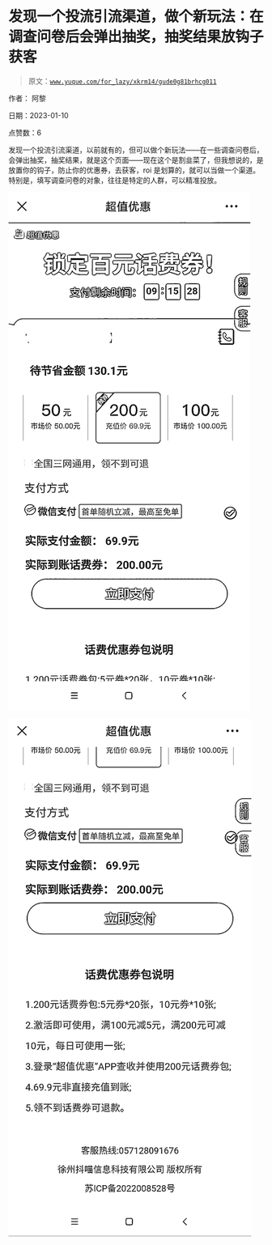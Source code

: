 # 发现一个投流引流渠道，做个新玩法：在调查问卷后会弹出抽奖，抽奖结果放钩子获客

> 原文：[`www.yuque.com/for_lazy/xkrm14/gude0g81brhcg011`](https://www.yuque.com/for_lazy/xkrm14/gude0g81brhcg011)



作者： 阿黎 

日期：2023-01-10 

点赞数：6 

发现一个投流引流渠道，以前就有的，但可以做个新玩法——在一些调查问卷后，会弹出抽奖，抽奖结果，就是这个页面——现在这个是割韭菜了，但我想说的，是放置你的钩子，防止你的优惠券，去获客，roi 是划算的，就可以当做一个渠道。 特别是，填写调查问卷的对象，往往是特定的人群，可以精准投放。 

![](img/c70be39572358dc64543818d5c8a3693.png) 

![](img/2824630367b57996de0170c0ac1ab10c.png) 

